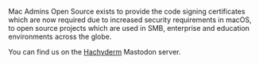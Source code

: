 Mac Admins Open Source exists to provide the code signing certificates which are now required due to increased security requirements in macOS, to open source projects which are used in SMB, enterprise and education environments across the globe.

You can find us on the <a rel="me" href="https://hachyderm.io/@macadminsopensource">Hachyderm</a> Mastodon server.

